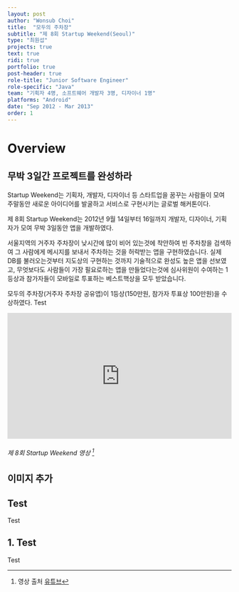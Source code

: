 ```yaml
---
layout: post
author: "Wonsub Choi"
title:  "모두의 주차장"
subtitle: "제 8회 Startup Weekend(Seoul)"
type: "최원섭"
projects: true
text: true
ridi: true
portfolio: true
post-header: true
role-title: "Junior Software Engineer"
role-specific: "Java"
team: "기획자 4명, 소프트웨어 개발자 3명, 디자이너 1명"
platforms: "Android"
date: "Sep 2012 - Mar 2013"
order: 1
---
```


# Overview

## 무박 3일간 프로젝트를 완성하라

Startup Weekend는 기획자, 개발자, 디자이너 등 스타트업을 꿈꾸는 사람들이 모여 주말동안 새로운 아이디어를 발굴하고 서비스로 구현시키는 글로벌 해커톤이다.

제 8회 Startup Weekend는 2012년 9월 14일부터 16일까지 개발자, 디자이너, 기획자가 모여 무박 3일동안 앱을 개발하였다. 

서울지역의 거주자 주차장이 낮시간에 많이 비어 있는것에 착안하여 빈 주차창을 검색하여 그 사람에게 메시지를 보내서 주차하는 것을 허락받는 앱을 구현하였습니다. 실제 DB를 불러오는것부터 지도상의 구현하는 것까지 기술적으로 완성도 높은 앱을 선보였고, 무엇보다도 사람들이 가장 필요로하는 앱을 만들었다는것에 심사위원이 수여하는 1등상과 참가자들이 모바일로 투표하는 베스트핵상을 모두 받았습니다.

모두의 주차장(거주자 주차장 공유앱)이 1등상(150만원, 참가자 투표상 100만원)을 수상하였다. Test

<style>.embed-container { position: relative; padding-bottom: 56.25%; height: 0; overflow: hidden; max-width: 100%; } .embed-container iframe, .embed-container object, .embed-container embed { position: absolute; top: 0; left: 0; width: 100%; height: 100%; }</style><div class='embed-container'><iframe src='https://www.youtube.com/embed/ct-ZXR739c4' frameborder='0' allowfullscreen></iframe></div>
<!-- {% youtube https://www.youtube.com/watch?v=ct-ZXR739c4 %} -->

###### 제 8회 Startup Weekend 영상 [^1]

## 이미지 추가

## Test

Test

## 1. Test

Test


[^1]: 영상 출처 [유튜브](https://www.youtube.com/watch?v=ct-ZXR739c4)
